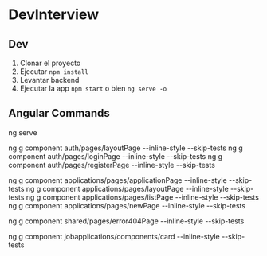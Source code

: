 # DevInterview

## Dev

1. Clonar el proyecto
2. Ejecutar `npm install`
3. Levantar backend
4. Ejecutar la app `npm start` o bien `ng serve -o`



## Angular Commands

ng serve


ng g component auth/pages/layoutPage --inline-style --skip-tests
ng g component auth/pages/loginPage --inline-style --skip-tests
ng g component auth/pages/registerPage --inline-style --skip-tests

ng g component applications/pages/applicationPage --inline-style --skip-tests
ng g component applications/pages/layoutPage --inline-style --skip-tests
ng g component applications/pages/listPage --inline-style --skip-tests
ng g component applications/pages/newPage --inline-style --skip-tests

ng g component shared/pages/error404Page --inline-style --skip-tests

ng g component jobapplications/components/card --inline-style --skip-tests